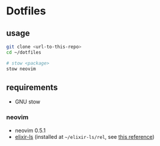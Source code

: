 # Dotfiles

## usage

```sh
git clone <url-to-this-repo>
cd ~/dotfiles

# stow <package>
stow neovim
```

## requirements

- GNU stow

### neovim

- neovim 0.5.1
- [elixir-ls](https://github.com/elixir-lsp/elixir-ls) (installed at `~/elixir-ls/rel`, see [this reference](neovim/.config/nvim/lua/lsp.lua))
